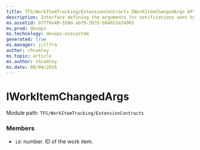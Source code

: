 ```yaml
---
title: TFS/WorkItemTracking/ExtensionContracts IWorkItemChangedArgs API | Extensions for Azure DevOps Services
description: Interface defining the arguments for notifications sent by the ActiveWorkItemService
ms.assetid: b7ff8a40-558d-abf9-5033-b84652e24903
ms.prod: devops
ms.technology: devops-ecosystem
generated: true
ms.manager: jillfra
author: chcomley
ms.topic: article
ms.author: chcomley
ms.date: 08/04/2016
---
```


# IWorkItemChangedArgs

Module path: `TFS/WorkItemTracking/ExtensionContracts`


### Members

* `id`: number. ID of the work item.

